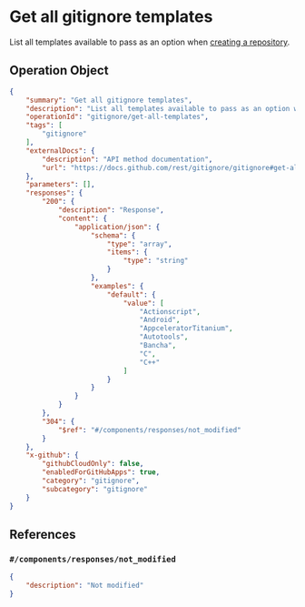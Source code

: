 # Get all gitignore templates

List all templates available to pass as an option when [creating a repository](https://docs.github.com/rest/repos/repos#create-a-repository-for-the-authenticated-user).

## Operation Object

```json
{
    "summary": "Get all gitignore templates",
    "description": "List all templates available to pass as an option when [creating a repository](https://docs.github.com/rest/repos/repos#create-a-repository-for-the-authenticated-user).",
    "operationId": "gitignore/get-all-templates",
    "tags": [
        "gitignore"
    ],
    "externalDocs": {
        "description": "API method documentation",
        "url": "https://docs.github.com/rest/gitignore/gitignore#get-all-gitignore-templates"
    },
    "parameters": [],
    "responses": {
        "200": {
            "description": "Response",
            "content": {
                "application/json": {
                    "schema": {
                        "type": "array",
                        "items": {
                            "type": "string"
                        }
                    },
                    "examples": {
                        "default": {
                            "value": [
                                "Actionscript",
                                "Android",
                                "AppceleratorTitanium",
                                "Autotools",
                                "Bancha",
                                "C",
                                "C++"
                            ]
                        }
                    }
                }
            }
        },
        "304": {
            "$ref": "#/components/responses/not_modified"
        }
    },
    "x-github": {
        "githubCloudOnly": false,
        "enabledForGitHubApps": true,
        "category": "gitignore",
        "subcategory": "gitignore"
    }
}
```

## References

### `#/components/responses/not_modified`

```json
{
    "description": "Not modified"
}
```